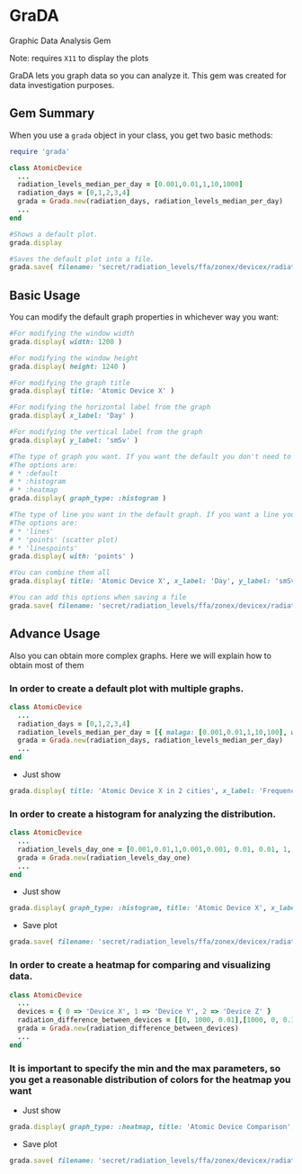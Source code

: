 GraDA
=====
Graphic Data Analysis Gem

Note: requires `X11` to display the plots

GraDA lets you graph data so you can analyze it. This gem was created for data investigation purposes.

## Gem Summary

When you use a `grada` object in your class, you get two basic methods:

```ruby
require 'grada'

class AtomicDevice
  ...
  radiation_levels_median_per_day = [0.001,0.01,1,10,1000]
  radiation_days = [0,1,2,3,4]
  grada = Grada.new(radiation_days, radiation_levels_median_per_day)
  ...
end

#Shows a default plot.
grada.display

#Saves the default plot into a file.
grada.save( filename: 'secret/radiation_levels/ffa/zonex/devicex/radiation_level_malaga.png' )
```

## Basic Usage

You can modify the default graph properties in whichever way you want:

```ruby
#For modifying the window width
grada.display( width: 1200 )

#For modifying the window height
grada.display( height: 1240 )

#For modifying the graph title
grada.display( title: 'Atomic Device X' )

#For modifying the horizontal label from the graph
grada.display( x_label: 'Day' )

#For modifying the vertical label from the graph
grada.display( y_label: 'smSv' )

#The type of graph you want. If you want the default you don't need to specify this parameter
#The options are:
# * :default
# * :histogram
# * :heatmap
grada.display( graph_type: :histogram )

#The type of line you want in the default graph. If you want a line you don't need to specify this parameter
#The options are:
# * 'lines'
# * 'points' (scatter plot)
# * 'linespoints'
grada.display( with: 'points' )

#You can combine them all
grada.display( title: 'Atomic Device X', x_label: 'Day', y_label: 'smSv', with: 'points' )

#You can add this options when saving a file
grada.save( filename: 'secret/radiation_levels/ffa/zonex/devicex/radiation_level_malaga.png' ,title: 'Atomic Device X', x_label: 'Day', y_label: 'smSv', with: 'points' )
```

## Advance Usage

Also you can obtain more complex graphs. Here we will explain how to obtain most of them 

### In order to create a default plot with multiple graphs. 

```ruby
class AtomicDevice
  ...
  radiation_days = [0,1,2,3,4]
  radiation_levels_median_per_day = [{ malaga: [0.001,0.01,1,10,100], with: 'points', linewidth: '3' }, { granada: [1,10,100,100,1000] } ]
  grada = Grada.new(radiation_days, radiation_levels_median_per_day)
  ...
end
```

* Just show

```ruby
grada.display( title: 'Atomic Device X in 2 cities', x_label: 'Frequency', y_label: 'smSv/day_one' )
```

### In order to create a histogram for analyzing the distribution. 

```ruby
class AtomicDevice
  ...
  radiation_levels_day_one = [0.001,0.01,1,0.001,0.001, 0.01, 0.01, 1, 0.01, 1, 0.01, 0.001, 0.001, 0.001, 0.001]
  grada = Grada.new(radiation_levels_day_one)
  ...
end
```

* Just show

```ruby
grada.display( graph_type: :histogram, title: 'Atomic Device X', x_label: 'Frequency', y_label: 'smSv/day_one' )
```

* Save plot

```ruby
grada.save( filename: 'secret/radiation_levels/ffa/zonex/devicex/radiation_level_malaga.png' ,graph_type: :histogram, title: 'Atomic Device X', x_label: 'Frequency', y_label: 'smSv/day_one' )
```
### In order to create a heatmap for comparing and visualizing data.

```ruby
class AtomicDevice
  ...
  devices = { 0 => 'Device X', 1 => 'Device Y', 2 => 'Device Z' }
  radiation_difference_between_devices = [[0, 1000, 0.01],[1000, 0, 0.1],[0.01, 0.1, 0]]
  grada = Grada.new(radiation_difference_between_devices)
  ...
end
```

### It is important to specify the min and the max parameters, so you get a reasonable distribution of colors for the heatmap you want

* Just show

```ruby
grada.display( graph_type: :heatmap, title: 'Atomic Device Comparison', x_label: 'Difference', min: 0, max: 1)
```

* Save plot

```ruby
grada.save( filename: 'secret/radiation_levels/ffa/zonex/devicex/radiation_level_malaga.png' ,graph_type: :heatmap, title: 'Atomic Device Comparison', x_label: 'Difference', min: 0, max: 1)
```


